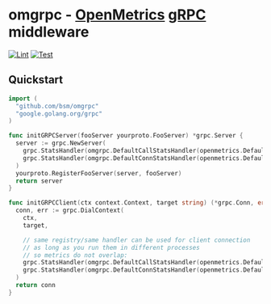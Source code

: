 # omgrpc - [OpenMetrics](https://github.com/bsm/openmetrics) [gRPC](https://github.com/grpc/grpc-go) middleware

[![Lint](https://github.com/bsm/omgrpc/actions/workflows/lint.yml/badge.svg)](https://github.com/bsm/omgrpc/actions/workflows/lint.yml)
[![Test](https://github.com/bsm/omgrpc/actions/workflows/test.yml/badge.svg)](https://github.com/bsm/omgrpc/actions/workflows/test.yml)

## Quickstart

```go
import (
  "github.com/bsm/omgrpc"
  "google.golang.org/grpc"
)

func initGRPCServer(fooServer yourproto.FooServer) *grpc.Server {
  server := grpc.NewServer(
    grpc.StatsHandler(omgrpc.DefaultCallStatsHandler(openmetrics.DefaultRegistry())), // to track grpc_call count + timings
    grpc.StatsHandler(omgrpc.DefaultConnStatsHandler(openmetrics.DefaultRegistry())), // to track grpc_active_conns
  )
  yourproto.RegisterFooServer(server, fooServer)
  return server
}

func initGRPCClient(ctx context.Context, target string) (*grpc.Conn, error) {
  conn, err := grpc.DialContext(
    ctx,
    target,

    // same registry/same handler can be used for client connection
    // as long as you run them in different processes
    // so metrics do not overlap:
    grpc.StatsHandler(omgrpc.DefaultCallStatsHandler(openmetrics.DefaultRegistry())), // to track grpc_call count + timings
    grpc.StatsHandler(omgrpc.DefaultConnStatsHandler(openmetrics.DefaultRegistry())), // to track grpc_active_conns
  )
  return conn
}
```
